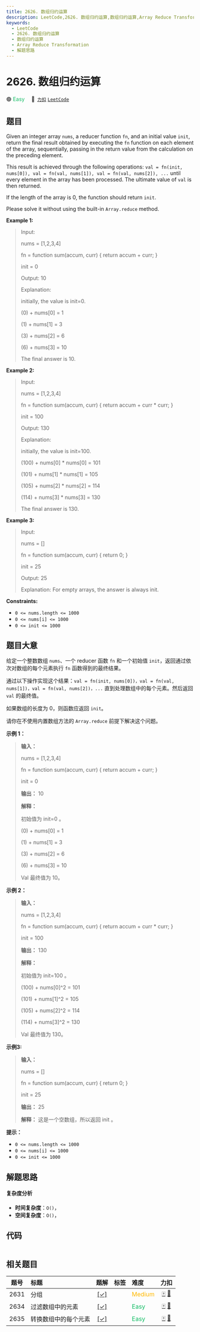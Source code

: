 ```yaml
---
title: 2626. 数组归约运算
description: LeetCode,2626. 数组归约运算,数组归约运算,Array Reduce Transformation,解题思路
keywords:
  - LeetCode
  - 2626. 数组归约运算
  - 数组归约运算
  - Array Reduce Transformation
  - 解题思路
---
```


# 2626. 数组归约运算

🟢 <font color=#15bd66>Easy</font>&emsp; 🔗&ensp;[`力扣`](https://leetcode.cn/problems/array-reduce-transformation) [`LeetCode`](https://leetcode.com/problems/array-reduce-transformation)

## 题目

Given an integer array `nums`, a reducer function `fn`, and an initial value
`init`, return the final result obtained by executing the `fn` function on
each element of the array, sequentially, passing in the return value from the
calculation on the preceding element.

This result is achieved through the following operations: `val = fn(init,
nums[0]), val = fn(val, nums[1]), val = fn(val, nums[2]), ...` until every
element in the array has been processed. The ultimate value of `val` is then
returned.

If the length of the array is 0, the function should return `init`.

Please solve it without using the built-in `Array.reduce` method.



**Example 1:**

> Input: 
> 
> nums = [1,2,3,4]
> 
> fn = function sum(accum, curr) { return accum + curr; }
> 
> init = 0
> 
> Output: 10
> 
> Explanation:
> 
> initially, the value is init=0.
> 
> (0) + nums[0] = 1
> 
> (1) + nums[1] = 3
> 
> (3) + nums[2] = 6
> 
> (6) + nums[3] = 10
> 
> The final answer is 10.

**Example 2:**

> Input: 
> 
> nums = [1,2,3,4]
> 
> fn = function sum(accum, curr) { return accum + curr * curr; }
> 
> init = 100
> 
> Output: 130
> 
> Explanation:
> 
> initially, the value is init=100.
> 
> (100) + nums[0] * nums[0] = 101
> 
> (101) + nums[1] * nums[1] = 105
> 
> (105) + nums[2] * nums[2] = 114
> 
> (114) + nums[3] * nums[3] = 130
> 
> The final answer is 130.

**Example 3:**

> Input: 
> 
> nums = []
> 
> fn = function sum(accum, curr) { return 0; }
> 
> init = 25
> 
> Output: 25
> 
> Explanation: For empty arrays, the answer is always init.

**Constraints:**

  * `0 <= nums.length <= 1000`
  * `0 <= nums[i] <= 1000`
  * `0 <= init <= 1000`


## 题目大意

给定一个整数数组 `nums`、一个 reducer 函数 `fn` 和一个初始值 `init`，返回通过依次对数组的每个元素执行 `fn`
函数得到的最终结果。

通过以下操作实现这个结果：`val = fn(init, nums[0])，val = fn(val, nums[1])，val = fn(val,
nums[2])，...` 直到处理数组中的每个元素。然后返回 `val` 的最终值。

如果数组的长度为 0，则函数应返回 `init`。

请你在不使用内置数组方法的 `Array.reduce` 前提下解决这个问题。



**示例 1：**

> 
> 
> 
> 
> 
> **输入：**
> 
> nums = [1,2,3,4]
> 
> fn = function sum(accum, curr) { return accum + curr; }
> 
> init = 0
> 
> **输出：** 10
> 
> **解释：**
> 
> 初始值为 init=0 。
> 
> (0) + nums[0] = 1
> 
> (1) + nums[1] = 3
> 
> (3) + nums[2] = 6
> 
> (6) + nums[3] = 10
> 
> Val 最终值为 10。
> 
> 

**示例 2：**

> 
> 
> 
> 
> 
> **输入：** 
> 
> nums = [1,2,3,4]
> 
> fn = function sum(accum, curr) { return accum + curr * curr; }
> 
> init = 100
> 
> **输出：** 130
> 
> **解释：**
> 
> 初始值为 init=100 。
> 
> (100) + nums[0]^2 = 101
> 
> (101) + nums[1]^2 = 105
> 
> (105) + nums[2]^2 = 114
> 
> (114) + nums[3]^2 = 130
> 
> Val 最终值为 130。
> 
> 

**示例3:**

> 
> 
> 
> 
> 
> **输入：** 
> 
> nums = []
> 
> fn = function sum(accum, curr) { return 0; }
> 
> init = 25
> 
> **输出：** 25
> 
> **解释：** 这是一个空数组，所以返回 init 。
> 
> 



**提示：**

  * `0 <= nums.length <= 1000`
  * `0 <= nums[i] <= 1000`
  * `0 <= init <= 1000`


## 解题思路

#### 复杂度分析

- **时间复杂度**：`O()`，
- **空间复杂度**：`O()`，

## 代码

```javascript

```

## 相关题目

<!-- prettier-ignore -->
| 题号 | 标题 | 题解 | 标签 | 难度 | 力扣 |
| :------: | :------ | :------: | :------ | :------ | :------: |
| 2631 | 分组 | [[✓]](/problem/2631.md) |  | <font color=#ffb800>Medium</font> | [🀄️](https://leetcode.cn/problems/group-by) [🔗](https://leetcode.com/problems/group-by) |
| 2634 | 过滤数组中的元素 | [[✓]](/problem/2634.md) |  | <font color=#15bd66>Easy</font> | [🀄️](https://leetcode.cn/problems/filter-elements-from-array) [🔗](https://leetcode.com/problems/filter-elements-from-array) |
| 2635 | 转换数组中的每个元素 | [[✓]](/problem/2635.md) |  | <font color=#15bd66>Easy</font> | [🀄️](https://leetcode.cn/problems/apply-transform-over-each-element-in-array) [🔗](https://leetcode.com/problems/apply-transform-over-each-element-in-array) |